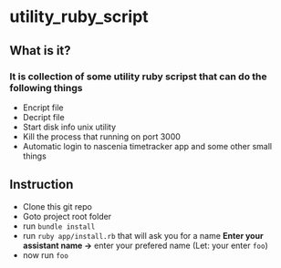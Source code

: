 # utility_ruby_script
## What is it?
### It is collection of some utility ruby scripst that can do the following things
- Encript file
- Decript file
- Start disk info unix utility 
- Kill the process that running on port 3000
- Automatic login to nascenia timetracker app and some other small things
## Instruction
- Clone this git repo
- Goto project root folder
- run `bundle install`
- run `ruby app/install.rb` that will ask you for a name **Enter your assistant name ->** enter your prefered name (Let: your enter `foo`)
- now run `foo`
